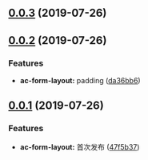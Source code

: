 <a name="0.0.3"></a>
## [0.0.3](https://github.com/tinper-bee/ac-form-layout/compare/v0.0.2...v0.0.3) (2019-07-26)



<a name="0.0.2"></a>
## [0.0.2](https://github.com/tinper-bee/ac-form-layout/compare/v0.0.1...v0.0.2) (2019-07-26)


### Features

* **ac-form-layout:** padding ([da36bb6](https://github.com/tinper-bee/ac-form-layout/commit/da36bb6))



<a name="0.0.1"></a>
## [0.0.1](https://github.com/tinper-bee/ac-form-layout/compare/47f5b37...v0.0.1) (2019-07-26)


### Features

* **ac-form-layout:** 首次发布 ([47f5b37](https://github.com/tinper-bee/ac-form-layout/commit/47f5b37))



